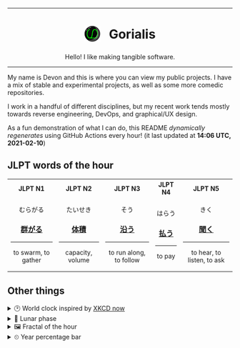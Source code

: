 ***

<h1 align="center">
<sub>
    <img src="readme/resources/avatar.png" height="36">
</sub>
&nbsp;
Gorialis
</h1>
<p align="center">
Hello! I like making tangible software.
</p>

***

My name is Devon and this is where you can view my public projects. I have a mix of stable and experimental projects, as well as some more comedic repositories.

I work in a handful of different disciplines, but my recent work tends mostly towards reverse engineering, DevOps, and graphical/UX design.

As a fun demonstration of what I can do, this README *dynamically regenerates* using GitHub Actions every hour! (it last updated at **14:06 UTC, 2021-02-10**)

<h2>JLPT words of the hour</h2>
<table>
    <tr>
        <th>JLPT N1</th>
        <th>JLPT N2</th>
        <th>JLPT N3</th>
        <th>JLPT N4</th>
        <th>JLPT N5</th>
    </tr>
    <tr>
        <td>
            <p align="center">むらがる</p>
            <h3 align="center"><b><a href="https://jisho.org/search/%E7%BE%A4%E3%81%8C%E3%82%8B">群がる</a></b></h3>
            <hr>
            <p align="center">to swarm,<wbr> to gather</p>
        </td>
        <td>
            <p align="center">たいせき</p>
            <h3 align="center"><b><a href="https://jisho.org/search/%E4%BD%93%E7%A9%8D">体積</a></b></h3>
            <hr>
            <p align="center">capacity,<wbr> volume</p>
        </td>
        <td>
            <p align="center">そう</p>
            <h3 align="center"><b><a href="https://jisho.org/search/%E6%B2%BF%E3%81%86">沿う</a></b></h3>
            <hr>
            <p align="center">to run along,<wbr> to follow</p>
        </td>
        <td>
            <p align="center">はらう</p>
            <h3 align="center"><b><a href="https://jisho.org/search/%E6%89%95%E3%81%86">払う</a></b></h3>
            <hr>
            <p align="center">to pay</p>
        </td>
        <td>
            <p align="center">きく</p>
            <h3 align="center"><b><a href="https://jisho.org/search/%E8%81%9E%E3%81%8F">聞く</a></b></h3>
            <hr>
            <p align="center">to hear,<wbr> to listen,<wbr> to ask</p>
        </td>
    </tr>
</table>

<h2>Other things</h2>
<details>
<summary>🕑  World clock inspired by <a href="https://xkcd.com/now">XKCD now</a></summary>

> <img src="generated/now.png" width="512">

</details>
<details>
<summary>🌙 Lunar phase</summary>

The moon is approximately 98.14% through its phase ().

</details>
<details>
<summary>&#x1f5bc; Fractal of the hour</summary>

> <img src="generated/fractal.png" width="512">

</details>
<details>
<summary>&#x23f2; Year percentage bar</summary>
<pre><code>2021 [██▁▁▁▁▁▁▁▁▁▁▁▁▁▁▁▁▁▁] 11.12%</code></pre>
</details>
